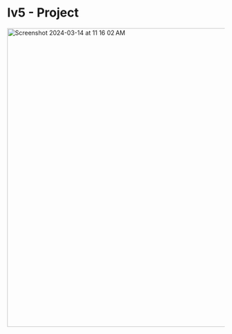 # lv5 - Project

<img width="691" alt="Screenshot 2024-03-14 at 11 16 02 AM" src="https://github.com/20hyukim/lv5/assets/80188808/5107e721-c4c2-4631-a9b7-9dc3a43c4b7d">

 
